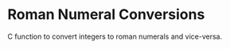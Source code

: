 Roman Numeral Conversions
========================

C function to convert integers to roman numerals and vice-versa.
